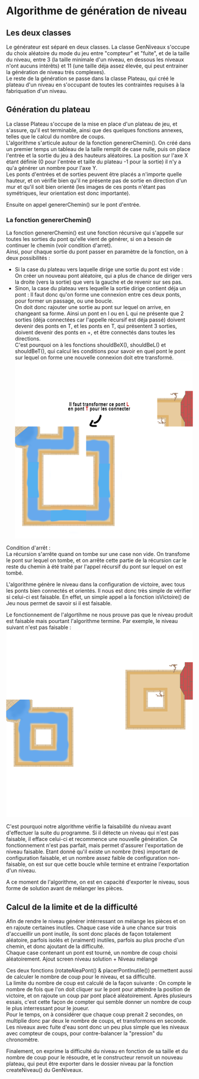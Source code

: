 # Algorithme de génération de niveau

## Les deux classes
Le générateur est séparé en deux classes. La classe GenNiveaux s'occupe du choix aléatoire du mode du jeu entre "compteur" et "fuite", et de la taille du niveau, entre 3 (la taille
minimale d'un niveau, en dessous les niveaux n'ont aucuns intérêts) et 11 (une taille déja assez élevée, qui peut entrainer la génération de niveau trés complexes).  
Le reste de la génération se passe dans la classe Plateau, qui créé le plateau d'un niveau en s'occupant de toutes les contraintes requises à la fabriquation d'un niveau.  

## Génération du plateau  
    
La classe Plateau s'occupe de la mise en place d'un plateau de jeu, et s'assure, qu'il est terminable, ainsi que des quelques fonctions annexes, telles que le calcul du nombre de coups.  
L'algorithme s'articule autour de la fonction genererChemin(). On créé dans un premier temps un tableau de la taille remplit de case nulle, puis on place l'entrée et la sortie 
du jeu à des hauteurs aléatoires. La position sur l'axe X étant définie (0 pour l'entrée et taille du plateau -1 pour la sortie) il n'y a qu'a générer un nombre pour l'axe Y.  
Les ponts d'entrées et de sorties peuvent être placés a n'importe quelle hauteur, et on vérifie bien qu'il ne présente pas de sortie en direction d'un mur et qu'il soit 
bien orienté (les images de ces ponts n'étant pas symétriques, leur orientation est donc importante).  
    
Ensuite on appel genererChemin() sur le pont d'entrée.
  
### La fonction genererChemin()  

La fonction genererChemin() est une fonction récursive qui s'appelle sur toutes les sorties du pont qu'elle vient de générer, si on a besoin de continuer le chemin (voir condition d'arret).  
Ainsi, pour chaque sortie du pont passer en paramètre de la fonction, on à deux possibilités :  
- Si la case du plateau vers laquelle dirige une sortie du pont est vide :  
  On créer un nouveau pont aléatoire, qui a plus de chance de diriger vers la droite (vers la sortie) que vers la gauche et de revenir sur ses pas.
- Sinon, la case du plateau vers lequelle la sortie dirige contient déja un pont :
  Il faut donc qu'on forme une connexion entre ces deux ponts, pour former un passage, ou une boucle.  
  On doit donc rajouter une sortie au pont sur lequel on arrive, en changeant sa forme. Ainsi un pont en I ou en L qui ne présente que 2 sorties (déja connectées car l'appelle récursif
est déja passé) doivent devenir des ponts en T, et les ponts en T, qui présentent 3 sorties, doivent devenir des ponts en +, et être connectés dans toutes les directions.  
C'est pourquoi on à les fonctions shouldBeX(), shouldBeL() et shouldBeT(), qui calcul les conditions pour savoir en quel pont le pont sur lequel on forme une nouvelle connexion doit
etre transformé.  
![image info](../resources/imgreadme/PontTConnection.png)

Condition d'arrêt :  
La récursion s'arrête quand on tombe sur une case non vide. On transfome le pont sur lequel on tombe, et on arrête cette partie de la récursion car le reste du chemin 
à été traité par l'appel récursif du pont sur lequel on est tombé.

L'algorithme génère le niveau dans la configuration de victoire, avec tous les ponts bien connectés et orientés. Il nous est donc très simple de vérifier 
si celui-ci est faisable. En effet, un simple appel a la fonction isVictoire() de Jeu nous permet de savoir si il est faisable.

Le fonctionnement de l'algortihme ne nous prouve pas que le niveau produit est faisable mais pourtant l'algorithme termine. 
Par exemple, le niveau suivant n'est pas faisable :
![image info](../resources/imgreadme/Niveau_infaisable.png)

C'est pourquoi notre algorithme vérifie la faisabilité du niveau avant d'effectuer la suite du programme. Si il détecte un niveau qui n'est pas faisable, il efface 
celui-ci et recommence une nouvelle génération. Ce fonctionnement n'est pas parfait, mais permet d'assurer l'exportation de niveau faisable. Etant donné qu'il existe un 
nombre (très) important de configuration faisable, et un nombre assez faible de configuration non-faisable, on est sur que cette boucle while termine et entraine l'exportation 
d'un niveau.  
  
A ce moment de l'algorithme, on est en capacité d'exporter le niveau, sous forme de solution avant de mélanger les pièces.

## Calcul de la limite et de la difficulté  

Afin de rendre le niveau générer intérressant on mélange les pièces et on en rajoute certaines inutiles. Chaque case vide à une chance sur trois d'accueillir un pont
inutile, ils sont donc placés de façon totalement aléatoire, parfois isolés et (vraiment) inutiles, parfois au plus proche d'un chemin, et donc ajoutant de la difficulté.  
Chaque case contenant un pont est tourné, un nombre de coup choisi aléatoirement.
Ajout screen niveau solution + Niveau mélangé

Ces deux fonctions (rotateAleaPont() & placerPontInutile()) permettent aussi de calculer le nombre de coup pour le niveau, et sa difficulté.  
La limite du nombre de coup est calculé de la façon suivante : On compte le nombre de fois que l'on doit cliquer sur le pont pour atteindre la position de victoire, et on rajoute 
un coup par pont placé aléatoirement. Après plusieurs essais, c'est cette façon de compter qui semble donner un nombre de coup le plus interressant pour le joueur.  
Pour le temps, on à considérer que chaque coup prenait 2 secondes, on multiplie donc par deux le nombre de coups, et transformons en seconde. Les niveaux avec fuite d'eau
sont donc un peu plus simple que les niveaux avec compteur de coups, pour contre-balancer la "pression" du chronomètre. 
  
Finalement, on exprime la difficulté du niveau en fonction de sa taille et du nombre de coup pour le résoudre, et le constructeur renvoit un nouveau plateau, 
qui peut être exporter dans le dossier niveau par la fonction createNiveau() du GenNiveaux.  


